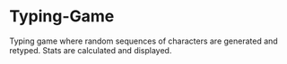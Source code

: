 # Typing-Game
Typing game where random sequences of characters are generated and retyped. Stats are calculated and displayed.
